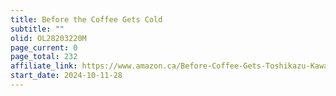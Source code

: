 ```yaml
---
title: Before the Coffee Gets Cold
subtitle: ""
olid: OL28203220M
page_current: 0
page_total: 232
affiliate_link: https://www.amazon.ca/Before-Coffee-Gets-Toshikazu-Kawaguchi-ebook/dp/B084B6VFHG
start_date: 2024-10-11-28
---
```

